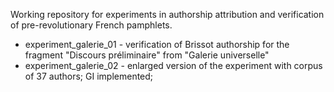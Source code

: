 Working repository for experiments in authorship attribution and verification of pre-revolutionary French pamphlets.  
  
* experiment_galerie_01  - verification of Brissot authorship for the fragment "Discours préliminaire" from "Galerie universelle"  
* experiment_galerie_02 - enlarged version of the experiment with corpus of 37 authors; GI implemented; 